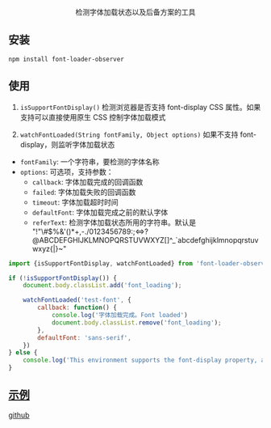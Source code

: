 <center>检测字体加载状态以及后备方案的工具</center>


## 安装

```
npm install font-loader-observer
```

## 使用
1. `isSupportFontDisplay()` 检测浏览器是否支持 font-display CSS 属性。如果支持可以直接使用原生 CSS 控制字体加载模式

2. `watchFontLoaded(String fontFamily, Object options)` 如果不支持 font-display，则监听字体加载状态
 - `fontFamily`: 一个字符串，要检测的字体名称 
 - `options`: 可选项，支持参数：
    - `callback`: 字体加载完成的回调函数
    - `failed`: 字体加载失败的回调函数
    - `timeout`: 字体加载超时时间
    - `defaultFont`: 字体加载完成之前的默认字体
    - `referText`: 检测字体加载状态所用的字符串。默认是 "!\"\\#$%&'()*+,-./0123456789:;<=>?@ABCDEFGHIJKLMNOPQRSTUVWXYZ[]^_`abcdefghijklmnopqrstuvwxyz{|}~"

```js
import {isSupportFontDisplay, watchFontLoaded} from 'font-loader-observer'

if (!isSupportFontDisplay()) {
    document.body.classList.add('font_loading');

    watchFontLoaded('test-font', {
        callback: function() {
            console.log('字体加载完成。Font loaded')
            document.body.classList.remove('font_loading');
        },
        defaultFont: 'sans-serif',
    })
} else {
    console.log('This environment supports the font-display property, and font-display can be used to set the font loading behavior directly')
}
```
## [示例](./demo)


[github](https://github.com/xzhyj93/font-loader-observer)
